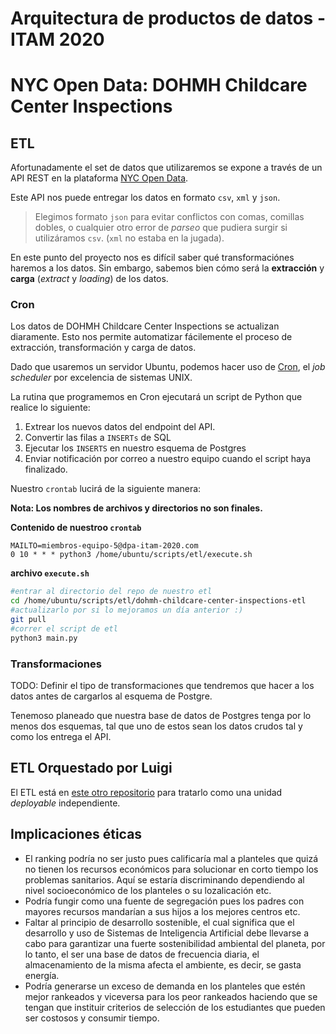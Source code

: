 # Arquitectura de productos de datos - ITAM 2020

# NYC Open Data: DOHMH Childcare Center Inspections

## ETL
Afortunadamente el set de datos que utilizaremos se expone a través de un API REST en la plataforma [NYC Open Data](https://dev.socrata.com/foundry/data.cityofnewyork.us/dsg6-ifza). 

Este API nos puede entregar los datos en formato `csv`, `xml` y `json`.

> Elegimos formato `json` para evitar conflictos con comas, comillas dobles, o cualquier otro error de <em>parseo</em> que pudiera surgir si utilizáramos `csv`. (`xml` no estaba en la jugada).

En este punto del proyecto nos es difícil saber qué transformaciónes haremos a los datos. Sin embargo, sabemos bien cómo será la **extracción** y **carga** (<em>extract</em> y <em>loading</em>) de los datos.

### Cron
Los datos de DOHMH Childcare Center Inspections se actualizan diaramente. Esto nos permite automatizar fácilemente el proceso de extracción, transformación y carga de datos. 

Dado que usaremos un servidor Ubuntu, podemos hacer uso de [Cron](https://en.wikipedia.org/wiki/Cron), el <em>job scheduler</em> por excelencia de sistemas UNIX. 

La rutina que programemos en Cron ejecutará un script de Python que realice lo siguiente:
1. Extrear los nuevos datos del endpoint del API.
2. Convertir las filas a `INSERTs` de SQL
3. Ejecutar los `INSERTS` en nuestro esquema de Postgres
4. Enviar notificación por correo a nuestro equipo cuando el script haya finalizado.

Nuestro `crontab` lucirá de la siguiente manera:

**Nota: Los nombres de archivos y directorios no son finales.**


**Contenido de nuestroo `crontab`**
~~~
MAILTO=miembros-equipo-5@dpa-itam-2020.com
0 10 * * * python3 /home/ubuntu/scripts/etl/execute.sh
~~~

**archivo `execute.sh`**
~~~bash
#entrar al directorio del repo de nuestro etl
cd /home/ubuntu/scripts/etl/dohmh-childcare-center-inspections-etl
#actualizarlo por si lo mejoramos un día anterior :)
git pull
#correr el script de etl
python3 main.py
~~~

### Transformaciones
TODO: Definir el tipo de transformaciones que tendremos que hacer a los datos antes de cargarlos al esquema de Postgre. 

Tenemoso planeado que nuestra base de datos de Postgres tenga por lo menos dos esquemas, tal que uno de estos sean los datos crudos tal y como los entrega el API.


## ETL Orquestado por Luigi
El ETL está en [este otro repositorio](https://github.com/dpa-2020-equipo-5/nyc-ccci-etl) para tratarlo como una unidad <em>deployable</em> independiente.


## Implicaciones éticas
- El ranking podría no ser justo pues calificaría mal a planteles que quizá no tienen los recursos económicos para solucionar en corto tiempo los problemas sanitarios. Aquí se estaría discriminando dependiendo al nivel socioeconómico de los planteles o su lozalicación etc.
- Podría fungir como una fuente de segregación pues los padres con mayores recursos mandarían a sus hijos a los mejores centros etc.
- Faltar al principio de desarrollo sostenible, el cual significa que el desarrollo y uso de Sistemas de Inteligencia Artificial debe llevarse a cabo para garantizar una fuerte sostenibilidad ambiental del planeta, por lo tanto, el ser una base de datos de frecuencia diaria, el almacenamiento de la misma afecta el ambiente, es decir, se gasta energía.
- Podría generarse un exceso de demanda en los planteles que estén mejor rankeados y viceversa para los peor rankeados haciendo que se tengan que instituir criterios de selección de los estudiantes que pueden ser costosos y consumir tiempo. 